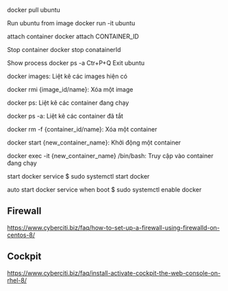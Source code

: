 docker pull ubuntu

Run ubuntu from image
docker run -it ubuntu

attach container
docker attach CONTAINER_ID

Stop container
docker stop conatainerId

Show process
docker ps -a
Ctr+P+Q Exit ubuntu

docker images: Liệt kê các images hiện có

docker rmi {image_id/name}: Xóa một image

docker ps: Liệt kê các container đang chạy

docker ps -a: Liệt kê các container đã tắt

docker rm -f {container_id/name}: Xóa một container

docker start {new_container_name}: Khởi động một container

docker exec -it {new_container_name} /bin/bash: Truy cập vào container đang chạy

start docker service
$ sudo systemctl start docker 

auto start docker service when boot
$ sudo systemctl enable docker

## Firewall ##
https://www.cyberciti.biz/faq/how-to-set-up-a-firewall-using-firewalld-on-centos-8/

## Cockpit ##
https://www.cyberciti.biz/faq/install-activate-cockpit-the-web-console-on-rhel-8/
